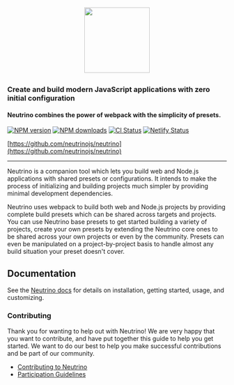 <h1><p align="center"><a href="https://neutrinojs.org"><img src="https://raw.githubusercontent.com/neutrinojs/neutrino/master/docs/assets/logo.png" height="150" width="150"></a></p></h1>

### Create and build modern JavaScript applications with zero initial configuration

#### Neutrino combines the power of webpack with the simplicity of presets.

[![NPM version][npm-image]][npm-url] [![NPM downloads][npm-downloads]][npm-url]
[![CI Status][ci-image]][ci-url] [![Netlify Status][netlify-image]][netlify-url]

[https://github.com/neutrinojs/neutrino](https://github.com/neutrinojs/neutrino)

---

Neutrino is a companion tool which lets you build web and Node.js applications
with shared presets or configurations. It intends to make the process of
initializing and building projects much simpler by providing minimal development
dependencies.

Neutrino uses webpack to build both web and Node.js projects by providing
complete build presets which can be shared across targets and projects. You can
use Neutrino base presets to get started building a variety of projects, create
your own presets by extending the Neutrino core ones to be shared across your
own projects or even by the community. Presets can even be manipulated on a
project-by-project basis to handle almost any build situation your preset
doesn't cover.

## Documentation

See the [Neutrino docs](https://neutrinojs.org/) for details on installation,
getting started, usage, and customizing.

### Contributing

Thank you for wanting to help out with Neutrino! We are very happy that you want
to contribute, and have put together this guide to help you get started. We want
to do our best to help you make successful contributions and be part of our
community.

- [Contributing to Neutrino](https://neutrinojs.org/contributing/)
- [Participation Guidelines](https://neutrinojs.org/contributing/code-of-conduct/)

[npm-image]: https://img.shields.io/npm/v/neutrino.svg
[npm-downloads]: https://img.shields.io/npm/dt/neutrino.svg
[npm-url]: https://www.npmjs.com/package/neutrino
[ci-image]:
  https://github.com/neutrinojs/neutrino/actions/workflows/ci.yml/badge.svg
[ci-url]: https://github.com/neutrinojs/neutrino/actions/workflows/ci.yml
[netlify-image]:
  https://api.netlify.com/api/v1/badges/faef6419-2d67-488a-95a8-998e1ad3e40f/deploy-status
[netlify-url]: https://app.netlify.com/sites/neutrinojs/deploys
